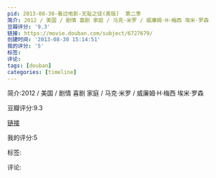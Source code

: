 ```yaml
---
pid: 2013-08-30-看过电影-无耻之徒(美版)  第二季
简介: 2012 / 美国 / 剧情 喜剧 家庭 / 马克·米罗 / 威廉姆·H·梅西 埃米·罗森
豆瓣评分: '9.3'
链接: https://movie.douban.com/subject/6727679/
创建时间: '2013-08-30 15:14:51'
我的评分: '5'
标签:
评论:
tags: [douban]
categories: [timeline]
---
```

简介:2012 / 美国 / 剧情 喜剧 家庭 / 马克·米罗 / 威廉姆·H·梅西 埃米·罗森

豆瓣评分:9.3

[链接](https://movie.douban.com/subject/6727679/)

我的评分:5

标签:

评论:


